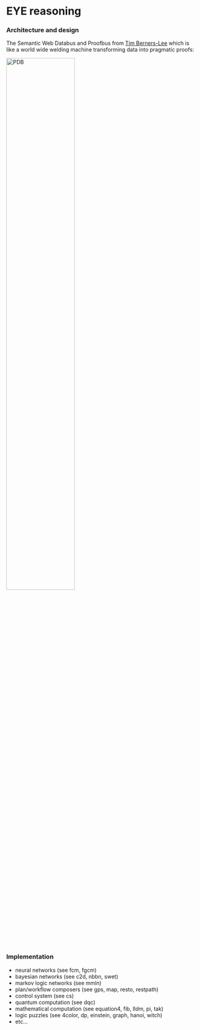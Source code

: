 # EYE reasoning

### Architecture and design

The Semantic Web Databus and Proofbus from [Tim Berners-Lee](http://www.w3.org/People/Berners-Lee/) which is  
like a world wide welding machine transforming data into pragmatic proofs:  
  
<img src="https://www.w3.org/DesignIssues/diagrams/sweb-bus.png" width="60%" height="60%" alt="PDB"/>  

### Implementation
 
* neural networks (see fcm, fgcm)
* bayesian networks (see c2d, nbbn, swet)
* markov logic networks (see mmln)
* plan/workflow composers (see gps, map, resto, restpath)
* control system (see cs)
* quantum computation (see dqc)
* mathematical computation (see equation4, fib, lldm, pi, tak)
* logic puzzles (see 4color, dp, einstein, graph, hanoi, witch)
* etc...
